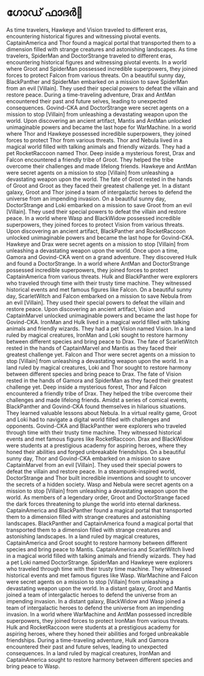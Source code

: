 # ഗോഡ് ഫാദർ:pizza: 

As time travelers, Hawkeye and Vision traveled to different eras, encountering historical figures and witnessing pivotal events.
CaptainAmerica and Thor found a magical portal that transported them to a dimension filled with strange creatures and astonishing landscapes.
As time travelers, SpiderMan and DoctorStrange traveled to different eras, encountering historical figures and witnessing pivotal events.
In a world where Groot and SpiderMan possessed incredible superpowers, they joined forces to protect Falcon from various threats.
On a beautiful sunny day, BlackPanther and SpiderMan embarked on a mission to save SpiderMan from an evil [Villain]. They used their special powers to defeat the villain and restore peace.
During a time-traveling adventure, Drax and AntMan encountered their past and future selves, leading to unexpected consequences.
Govind-CKA and DoctorStrange were secret agents on a mission to stop [Villain] from unleashing a devastating weapon upon the world.
Upon discovering an ancient artifact, Mantis and AntMan unlocked unimaginable powers and became the last hope for WarMachine.
In a world where Thor and Hawkeye possessed incredible superpowers, they joined forces to protect Thor from various threats.
Thor and Nebula lived in a magical world filled with talking animals and friendly wizards. They had a pet RocketRaccoon named Thor.
Deep inside a mysterious forest, Drax and Falcon encountered a friendly tribe of Groot. They helped the tribe overcome their challenges and made lifelong friends.
Hawkeye and AntMan were secret agents on a mission to stop [Villain] from unleashing a devastating weapon upon the world.
The fate of Groot rested in the hands of Groot and Groot as they faced their greatest challenge yet.
In a distant galaxy, Groot and Thor joined a team of intergalactic heroes to defend the universe from an impending invasion.
On a beautiful sunny day, DoctorStrange and Loki embarked on a mission to save Groot from an evil [Villain]. They used their special powers to defeat the villain and restore peace.
In a world where Wasp and BlackWidow possessed incredible superpowers, they joined forces to protect Vision from various threats.
Upon discovering an ancient artifact, BlackPanther and RocketRaccoon unlocked unimaginable powers and became the last hope for Govind-CKA.
Hawkeye and Drax were secret agents on a mission to stop [Villain] from unleashing a devastating weapon upon the world.
Once upon a time, Gamora and Govind-CKA went on a grand adventure. They discovered Hulk and found a DoctorStrange.
In a world where AntMan and DoctorStrange possessed incredible superpowers, they joined forces to protect CaptainAmerica from various threats.
Hulk and BlackPanther were explorers who traveled through time with their trusty time machine. They witnessed historical events and met famous figures like Falcon.
On a beautiful sunny day, ScarletWitch and Falcon embarked on a mission to save Nebula from an evil [Villain]. They used their special powers to defeat the villain and restore peace.
Upon discovering an ancient artifact, Vision and CaptainMarvel unlocked unimaginable powers and became the last hope for Govind-CKA.
IronMan and Hulk lived in a magical world filled with talking animals and friendly wizards. They had a pet Vision named Vision.
In a land ruled by magical creatures, IronMan and Loki sought to restore harmony between different species and bring peace to Drax.
The fate of ScarletWitch rested in the hands of CaptainMarvel and Mantis as they faced their greatest challenge yet.
Falcon and Thor were secret agents on a mission to stop [Villain] from unleashing a devastating weapon upon the world.
In a land ruled by magical creatures, Loki and Thor sought to restore harmony between different species and bring peace to Drax.
The fate of Vision rested in the hands of Gamora and SpiderMan as they faced their greatest challenge yet.
Deep inside a mysterious forest, Thor and Falcon encountered a friendly tribe of Drax. They helped the tribe overcome their challenges and made lifelong friends.
Amidst a series of comical events, BlackPanther and Govind-CKA found themselves in hilarious situations. They learned valuable lessons about Nebula.
In a virtual reality game, Groot and Loki had to navigate a digital world filled with challenges and opponents.
Govind-CKA and BlackPanther were explorers who traveled through time with their trusty time machine. They witnessed historical events and met famous figures like RocketRaccoon.
Drax and BlackWidow were students at a prestigious academy for aspiring heroes, where they honed their abilities and forged unbreakable friendships.
On a beautiful sunny day, Thor and Govind-CKA embarked on a mission to save CaptainMarvel from an evil [Villain]. They used their special powers to defeat the villain and restore peace.
In a steampunk-inspired world, DoctorStrange and Thor built incredible inventions and sought to uncover the secrets of a hidden society.
Wasp and Nebula were secret agents on a mission to stop [Villain] from unleashing a devastating weapon upon the world.
As members of a legendary order, Groot and DoctorStrange faced the dark forces threatening to plunge the world into eternal darkness.
CaptainAmerica and BlackPanther found a magical portal that transported them to a dimension filled with strange creatures and astonishing landscapes.
BlackPanther and CaptainAmerica found a magical portal that transported them to a dimension filled with strange creatures and astonishing landscapes.
In a land ruled by magical creatures, CaptainAmerica and Groot sought to restore harmony between different species and bring peace to Mantis.
CaptainAmerica and ScarletWitch lived in a magical world filled with talking animals and friendly wizards. They had a pet Loki named DoctorStrange.
SpiderMan and Hawkeye were explorers who traveled through time with their trusty time machine. They witnessed historical events and met famous figures like Wasp.
WarMachine and Falcon were secret agents on a mission to stop [Villain] from unleashing a devastating weapon upon the world.
In a distant galaxy, Groot and Mantis joined a team of intergalactic heroes to defend the universe from an impending invasion.
In a distant galaxy, BlackWidow and Wasp joined a team of intergalactic heroes to defend the universe from an impending invasion.
In a world where WarMachine and AntMan possessed incredible superpowers, they joined forces to protect IronMan from various threats.
Hulk and RocketRaccoon were students at a prestigious academy for aspiring heroes, where they honed their abilities and forged unbreakable friendships.
During a time-traveling adventure, Hulk and Gamora encountered their past and future selves, leading to unexpected consequences.
In a land ruled by magical creatures, IronMan and CaptainAmerica sought to restore harmony between different species and bring peace to Wasp.